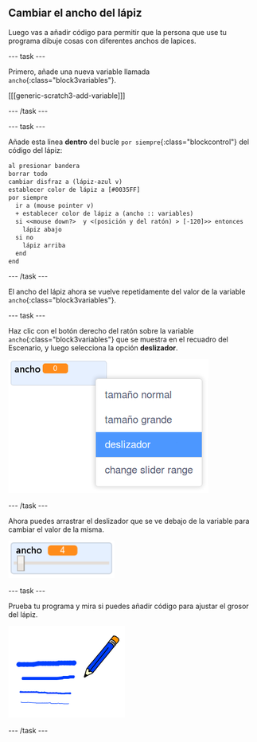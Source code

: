 ## Cambiar el ancho del lápiz

Luego vas a añadir código para permitir que la persona que use tu programa dibuje cosas con diferentes anchos de lapices.

--- task ---

Primero, añade una nueva variable llamada `ancho`{:class="block3variables"}.

[[[generic-scratch3-add-variable]]]

--- /task ---

--- task ---

Añade esta linea **dentro** del bucle `por siempre`{:class="blockcontrol"} del código del lápiz:

```blocks3
al presionar bandera
borrar todo
cambiar disfraz a (lápiz-azul v)
establecer color de lápiz a [#0035FF]
por siempre 
  ir a (mouse pointer v)
  + establecer color de lápiz a (ancho :: variables)
  si <<mouse down?>  y <(posición y del ratón) > [-120]>> entonces 
    lápiz abajo
  si no 
    lápiz arriba
  end
end
```

--- /task ---

El ancho del lápiz ahora se vuelve repetidamente del valor de la variable `ancho`{:class="block3variables"}.

--- task ---

Haz clic con el botón derecho del ratón sobre la variable `ancho`{:class="block3variables"} que se muestra en el recuadro del Escenario, y luego selecciona la opción **deslizador**.

![captura de pantalla](images/paint-slider.png)

--- /task ---

Ahora puedes arrastrar el deslizador que se ve debajo de la variable para cambiar el valor de la misma.

![captura de pantalla](images/paint-slider-change.png)

--- task ---

Prueba tu programa y mira si puedes añadir código para ajustar el grosor del lápiz.

![captura de pantalla](images/paint-width-test.png)

--- /task ---